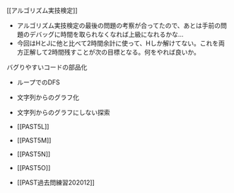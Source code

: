 
[[アルゴリズム実技検定]]
- アルゴリズム実技検定の最後の問題の考察が合ってたので、あとは手前の問題のデバッグに時間を取られなくなれば上級になれるかな…
- 今回はHとJに他と比べて2時間余計に使って、Hしか解けてない。これを両方正解して2時間残すことが次の目標となる。何をやれば良いか。

バグりやすいコードの部品化
- ループでのDFS
- 文字列からのグラフ化
- 文字列からのグラフにしない探索

- [[PAST5L]]
- [[PAST5M]]
- [[PAST5N]]
- [[PAST5O]]
- [[PAST過去問練習202012]]
